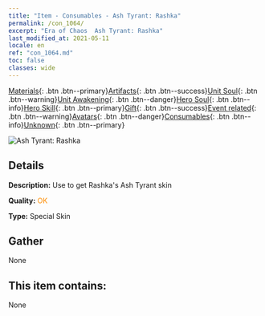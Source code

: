 ```yaml
---
title: "Item - Consumables - Ash Tyrant: Rashka"
permalink: /con_1064/
excerpt: "Era of Chaos  Ash Tyrant: Rashka"
last_modified_at: 2021-05-11
locale: en
ref: "con_1064.md"
toc: false
classes: wide
---
```

 [Materials](/Items/){: .btn .btn--primary}[Artifacts](/Items/Artifacts/){: .btn .btn--success}[Unit Soul](/Items/UnitSoul/){: .btn .btn--warning}[Unit Awakening](/Items/UnitAwakening/){: .btn .btn--danger}[Hero Soul](/Items/HeroSoul/){: .btn .btn--info}[Hero Skill](/Items/HeroSkill/){: .btn .btn--primary}[Gift](/Items/Gift/){: .btn .btn--success}[Event related](/Items/Events/){: .btn .btn--warning}[Avatars](/Items/Avatars/){: .btn .btn--danger}[Consumables](/Items/Consumables/){: .btn .btn--info}[Unknown](/Items/Unknown/){: .btn .btn--primary}

 ![Ash Tyrant: Rashka](/images/h/h_Rashka3.jpg)

## Details
 **Description:** Use to get Rashka's Ash Tyrant skin

 **Quality:** <span style="color: #FF8C00">OK</span>

 **Type:** Special Skin

## Gather

  None

## This item contains:

  None

